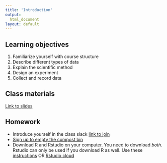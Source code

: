 ```yaml
---
title: 'Introduction'
output:
  html_document
layout: default
---
```


## Learning objectives

1. Familiarize yourself with course structure
1. Describe different types of data
1. Explain the scientific method
1. Design an experiment
1. Collect and record data

## Class materials 

[Link to slides](introduction-slides)
 
## Homework 

- Introduce yourself in the class slack [link to join](https://join.slack.com/t/env231-sp24/shared_invite/zt-29yx0au0z-aC7TxX0x5s2tAGS0uwfa4g)
- [Sign up to empty the compost bin](https://docs.google.com/spreadsheets/d/1cySwaGXz33zHNNWfCN_nsgK2P9n7WBICAfZ08-5X9FI/edit?usp=sharing)
- Download R and Rstudio on your computer. You need to download *both*. Rstudio can only be used if you download R as well. Use these [instructions](./download-R.html) OR [Rstudio cloud](https://posit.cloud)
